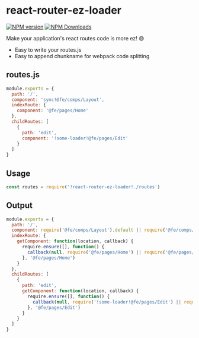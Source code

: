 # react-router-ez-loader
[![NPM version](https://img.shields.io/npm/v/react-router-ez-loader.svg?style=flat-square)](https://www.npmjs.com/package/react-router-ez-loader)
[![NPM Downloads](https://img.shields.io/npm/dm/react-router-ez-loader.svg?style=flat-square&maxAge=43200)](https://www.npmjs.com/package/react-router-ez-loader)

Make your application's react routes code is more ez! :smile:

- Easy to write your routes.js
- Easy to append chunkname for webpack code splitting

## routes.js
```javascript
module.exports = {
  path: '/',
  component: 'sync!@fe/comps/Layout',
  indexRoute: {
    component: '@fe/pages/Home'
  },
  childRoutes: [
    {
      path: 'edit',
      component: '!some-loader!@fe/pages/Edit'
    }
  ]
}
```

## Usage
```javascript
const routes = require('!react-router-ez-loader!./routes')
```

## Output
```javascript
module.exports = {
  path: '/',
  component: require('@fe/comps/Layout').default || require('@fe/comps/Layout'), 
  indexRoute: {
    getComponent: function(location, callback) {
      require.ensure([], function() {
        callback(null, require('@fe/pages/Home') || require('@fe/pages/Home').default)
      }, '@fe/pages/Home')
    }
  },
  childRoutes: [
    {
      path: 'edit',
      getComponent: function(location, callback) {
        require.ensure([], function() {
          callback(null, require('!some-loader!@fe/pages/Edit') || require('!some-loader!@fe/pages/Edit').default)
        }, '@fe/pages/Edit')
      }
    }
  ]
}
```
